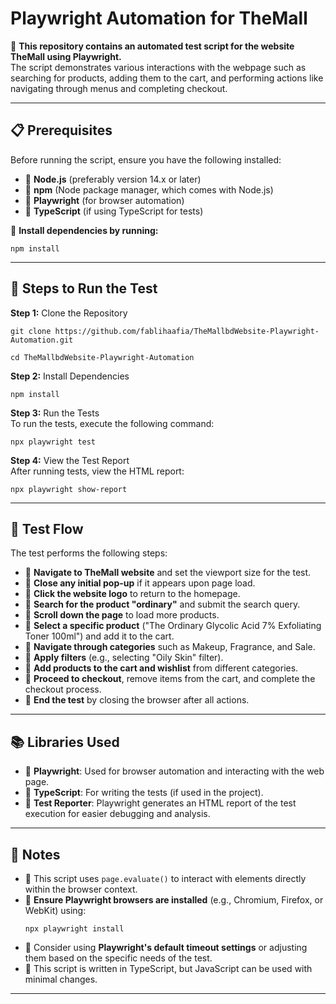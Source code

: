 # Playwright Automation for TheMall

🔹 **This repository contains an automated test script for the website TheMall using Playwright.**  
The script demonstrates various interactions with the webpage such as searching for products, adding them to the cart, and performing actions like navigating through menus and completing checkout.

---

## 📋 Prerequisites  
Before running the script, ensure you have the following installed:

<ul>
  <li>🔸 <b>Node.js</b> (preferably version 14.x or later)</li>
  <li>🔸 <b>npm</b> (Node package manager, which comes with Node.js)</li>
  <li>🔸 <b>Playwright</b> (for browser automation)</li>
  <li>🔸 <b>TypeScript</b> (if using TypeScript for tests)</li>
</ul>

🔹 **Install dependencies by running:**

<pre><code>npm install</code></pre>

---

## 🚀 Steps to Run the Test

**Step 1:** Clone the Repository  
<pre><code>git clone https://github.com/fablihaafia/TheMallbdWebsite-Playwright-Automation.git</code></pre>  
<pre><code>cd TheMallbdWebsite-Playwright-Automation</code></pre>

**Step 2:** Install Dependencies  
<pre><code>npm install</code></pre>

**Step 3:** Run the Tests  
To run the tests, execute the following command:  
<pre><code>npx playwright test</code></pre>

**Step 4:** View the Test Report  
After running tests, view the HTML report:  
<pre><code>npx playwright show-report</code></pre>

---

## 📝 Test Flow  
The test performs the following steps:

<ul>
  <li>🔹 <b>Navigate to TheMall website</b> and set the viewport size for the test.</li>
  <li>🔹 <b>Close any initial pop-up</b> if it appears upon page load.</li>
  <li>🔹 <b>Click the website logo</b> to return to the homepage.</li>
  <li>🔹 <b>Search for the product "ordinary"</b> and submit the search query.</li>
  <li>🔹 <b>Scroll down the page</b> to load more products.</li>
  <li>🔹 <b>Select a specific product</b> ("The Ordinary Glycolic Acid 7% Exfoliating Toner 100ml") and add it to the cart.</li>
  <li>🔹 <b>Navigate through categories</b> such as Makeup, Fragrance, and Sale.</li>
  <li>🔹 <b>Apply filters</b> (e.g., selecting "Oily Skin" filter).</li>
  <li>🔹 <b>Add products to the cart and wishlist</b> from different categories.</li>
  <li>🔹 <b>Proceed to checkout</b>, remove items from the cart, and complete the checkout process.</li>
  <li>🔹 <b>End the test</b> by closing the browser after all actions.</li>
</ul>

---

## 📚 Libraries Used
<ul>
  <li>🔸 <b>Playwright</b>: Used for browser automation and interacting with the web page.</li>
  <li>🔸 <b>TypeScript</b>: For writing the tests (if used in the project).</li>
  <li>🔸 <b>Test Reporter</b>: Playwright generates an HTML report of the test execution for easier debugging and analysis.</li>
</ul>

---

## 📝 Notes  
<ul>
  <li>🔸 This script uses <code>page.evaluate()</code> to interact with elements directly within the browser context.</li>
  <li>🔸 <b>Ensure Playwright browsers are installed</b> (e.g., Chromium, Firefox, or WebKit) using:  
    <pre><code>npx playwright install</code></pre></li>
  <li>🔸 Consider using <b>Playwright's default timeout settings</b> or adjusting them based on the specific needs of the test.</li>
  <li>🔸 This script is written in TypeScript, but JavaScript can be used with minimal changes.</li>
</ul>

---


